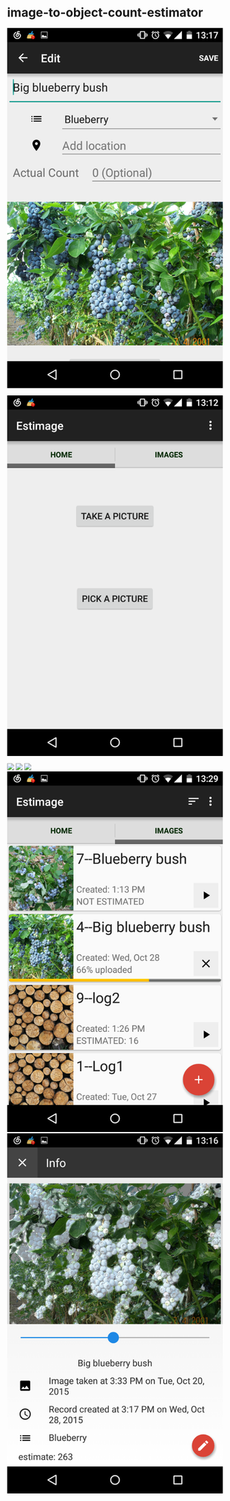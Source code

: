 # image-to-object-count-estimator

![](./screenshots/implement_interface_edit_record.png)

![](./screenshots/implement_interface_home.png)

![](./screenshots/implement_interface_display_density.png)
![](./screenshots/implement_interface_display_mixed.png)
![](./screenshots/implement_interface_display_original.png)
![](./screenshots/implement_interface_image_repository.png)
![](./screenshots/implement_interface_record_info.png)
